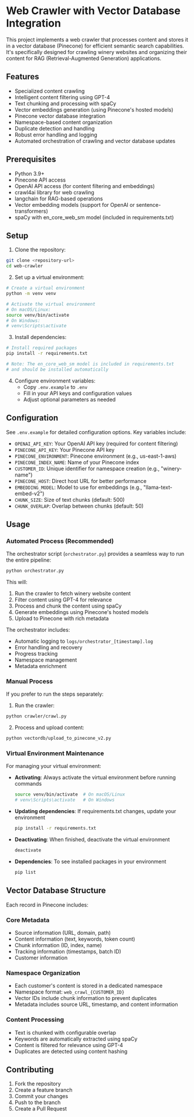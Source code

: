 # Web Crawler with Vector Database Integration

This project implements a web crawler that processes content and stores it in a vector database (Pinecone) for efficient semantic search capabilities. It's specifically designed for crawling winery websites and organizing their content for RAG (Retrieval-Augmented Generation) applications.

## Features

- Specialized content crawling
- Intelligent content filtering using GPT-4
- Text chunking and processing with spaCy
- Vector embeddings generation (using Pinecone's hosted models)
- Pinecone vector database integration
- Namespace-based content organization
- Duplicate detection and handling
- Robust error handling and logging
- Automated orchestration of crawling and vector database updates

## Prerequisites

- Python 3.9+
- Pinecone API access
- OpenAI API access (for content filtering and embeddings)
- crawl4ai library for web crawling
- langchain for RAG-based operations
- Vector embedding models (support for OpenAI or sentence-transformers)
- spaCy with en_core_web_sm model (included in requirements.txt)

## Setup

1. Clone the repository:
```bash
git clone <repository-url>
cd web-crawler
```

2. Set up a virtual environment:
```bash
# Create a virtual environment
python -m venv venv

# Activate the virtual environment
# On macOS/Linux:
source venv/bin/activate
# On Windows:
# venv\Scripts\activate
```

3. Install dependencies:
```bash
# Install required packages
pip install -r requirements.txt

# Note: The en_core_web_sm model is included in requirements.txt
# and should be installed automatically
```

4. Configure environment variables:
   - Copy `.env.example` to `.env`
   - Fill in your API keys and configuration values
   - Adjust optional parameters as needed

## Configuration

See `.env.example` for detailed configuration options. Key variables include:

- `OPENAI_API_KEY`: Your OpenAI API key (required for content filtering)
- `PINECONE_API_KEY`: Your Pinecone API key
- `PINECONE_ENVIRONMENT`: Pinecone environment (e.g., us-east-1-aws)
- `PINECONE_INDEX_NAME`: Name of your Pinecone index
- `CUSTOMER_ID`: Unique identifier for namespace creation (e.g., "winery-name")
- `PINECONE_HOST`: Direct host URL for better performance
- `EMBEDDING_MODEL`: Model to use for embeddings (e.g., "llama-text-embed-v2")
- `CHUNK_SIZE`: Size of text chunks (default: 500)
- `CHUNK_OVERLAP`: Overlap between chunks (default: 50)

## Usage

### Automated Process (Recommended)

The orchestrator script (`orchestrator.py`) provides a seamless way to run the entire pipeline:

```bash
python orchestrator.py
```

This will:
1. Run the crawler to fetch winery website content
2. Filter content using GPT-4 for relevance
3. Process and chunk the content using spaCy
4. Generate embeddings using Pinecone's hosted models
5. Upload to Pinecone with rich metadata

The orchestrator includes:
- Automatic logging to `logs/orchestrator_[timestamp].log`
- Error handling and recovery
- Progress tracking
- Namespace management
- Metadata enrichment

### Manual Process

If you prefer to run the steps separately:

1. Run the crawler:
```bash
python crawler/crawl.py
```

2. Process and upload content:
```bash
python vectordb/upload_to_pinecone_v2.py
```

### Virtual Environment Maintenance

For managing your virtual environment:

- **Activating**: Always activate the virtual environment before running commands
  ```bash
  source venv/bin/activate  # On macOS/Linux
  # venv\Scripts\activate   # On Windows
  ```

- **Updating dependencies**: If requirements.txt changes, update your environment
  ```bash
  pip install -r requirements.txt
  ```

- **Deactivating**: When finished, deactivate the virtual environment
  ```bash
  deactivate
  ```

- **Dependencies**: To see installed packages in your environment
  ```bash
  pip list
  ```

## Vector Database Structure

Each record in Pinecone includes:

### Core Metadata
- Source information (URL, domain, path)
- Content information (text, keywords, token count)
- Chunk information (ID, index, name)
- Tracking information (timestamps, batch ID)
- Customer information

### Namespace Organization
- Each customer's content is stored in a dedicated namespace
- Namespace format: `web_crawl_{CUSTOMER_ID}`
- Vector IDs include chunk information to prevent duplicates
- Metadata includes source URL, timestamp, and content information

### Content Processing
- Text is chunked with configurable overlap
- Keywords are automatically extracted using spaCy
- Content is filtered for relevance using GPT-4
- Duplicates are detected using content hashing

## Contributing

1. Fork the repository
2. Create a feature branch
3. Commit your changes
4. Push to the branch
5. Create a Pull Request

